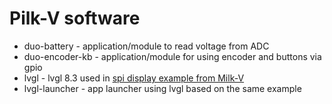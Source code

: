 # Pilk-V software

- duo-battery - application/module to read voltage from ADC
- duo-encoder-kb - application/module for using encoder and buttons via gpio
- lvgl - lvgl 8.3 used in [spi display example from Milk-V](https://github.com/milkv-duo/duo-lvgl-fb-demo)
- lvgl-launcher - app launcher using lvgl based on the same example